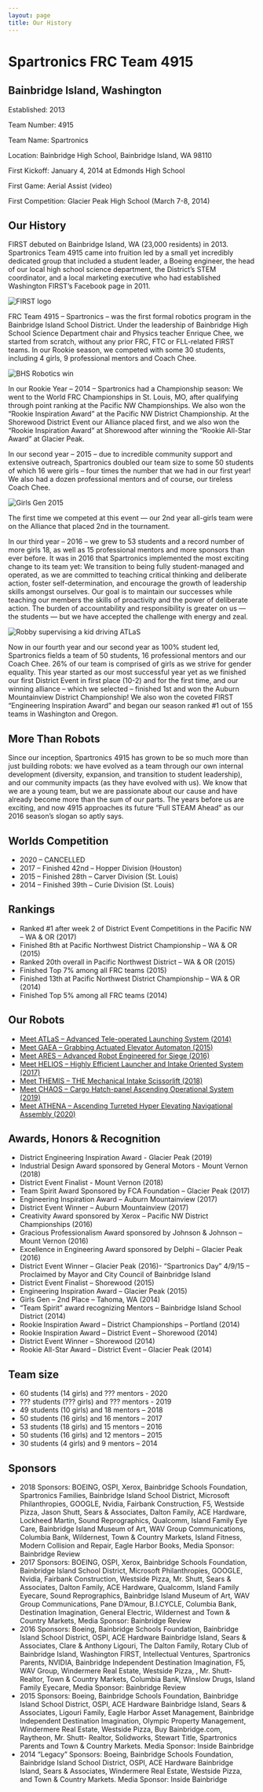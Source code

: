 ```yaml
---
layout: page
title: Our History
---
```


# Spartronics FRC Team 4915

Bainbridge Island, Washington
-----------------------------

Established: 2013

Team Number: 4915

Team Name: Spartronics

Location: Bainbridge High School, Bainbridge Island, WA 98110

First Kickoff: January 4, 2014 at Edmonds High School

First Game: Aerial Assist (video)

First Competition: Glacier Peak High School (March 7-8, 2014)

## Our History
FIRST debuted on Bainbridge Island, WA (23,000 residents) in 2013. Spartronics Team 4915 came into fruition led by a small yet incredibly dedicated group that included a student leader, a Boeing engineer, the head of our local high school science department, the District’s STEM coordinator, and a local marketing executive who had established Washington FIRST’s Facebook page in 2011.

<img src="{{ site.baseurl }} {% link assets/images/first-logo.png %}" alt="FIRST logo"/>

FRC Team 4915 – Spartronics – was the first formal robotics program in the Bainbridge Island School District. Under the leadership of Bainbridge High School Science Department chair and Physics teacher Enrique Chee, we started from scratch, without any prior FRC, FTC or FLL-related FIRST teams. In our Rookie season, we competed with some 30 students, including 4 girls, 9 professional mentors and Coach Chee.

<img src="{{ site.baseurl }} {% link assets/images/2014/shorewood-win.jpg %}" alt="BHS Robotics win"/>

In our Rookie Year – 2014 – Spartronics had a Championship season: We went to the World FRC Championships in St. Louis, MO, after qualifying through point ranking at the Pacific NW Championships. We also won the “Rookie Inspiration Award” at the Pacific NW District Championship. At the Shorewood District Event our Alliance placed first, and we also won the “Rookie Inspiration Award” at Shorewood after winning the “Rookie All-Star Award” at Glacier Peak.

In our second year – 2015 – due to incredible community support and extensive outreach, Spartronics doubled our team size to some 50 students of which 16 were girls – four times the number that we had in our first year! We also had a dozen professional mentors and  of course, our tireless Coach Chee.

<img src="{{ site.baseurl }} {% link assets/images/2015/girls-gen.png %}" alt="Girls Gen 2015"/>

The first time we competed at this event — our 2nd year all-girls team were on the Alliance that placed 2nd in the tournament.

In our third year – 2016 – we grew to 53 students and a record number of more girls 18, as well as 15 professional mentors and more sponsors than ever before. It was in 2016 that Spartronics implemented the most exciting change to its team yet: We transition to being fully student-managed and operated, as we are committed to teaching critical thinking and deliberate action, foster self-determination, and encourage the growth of leadership skills amongst ourselves. Our goal is to maintain our successes while teaching our members the skills of proactivity and the power of deliberate action. The burden of accountability and responsibility is greater on us — the students — but we have accepted the challenge with energy and zeal.

<img src="{{ site.baseurl }} {% link assets/images/2014/robby-teach.jpg %}" alt="Robby supervising a kid driving ATLaS"/>

Now in our fourth year and our second year as 100% student led, Spartronics fields a team of 50 students, 16 professional mentors and our Coach Chee. 26% of our team is comprised of girls as we strive for gender equality. This year started as our most successful year yet as we finished our first District Event in first place (10-2) and for the first time, and our winning alliance – which we selected – finished 1st and won the Auburn Mountainview District Championship! We also won the coveted FIRST “Engineering Inspiration Award” and began our season ranked #1 out of 155 teams in Washington and Oregon.

## More Than Robots
Since our inception, Spartronics 4915 has grown to be so much more than just building robots: we have evolved as a team through our own internal development (diversity, expansion, and transition to student leadership), and our community impacts (as they have evolved with us). We know that we are a young team, but we are passionate about our cause and have already become more than the sum of our parts. The years before us are exciting, and now 4915 approaches its future “Full STEAM Ahead” as our 2016 season’s slogan so aptly says.

## Worlds Competition
- 2020 – CANCELLED
- 2017 – Finished 42nd – Hopper Division (Houston)
- 2015 – Finished 28th – Carver Division (St. Louis)
- 2014 – Finished 39th – Curie Division (St. Louis)

## Rankings
- Ranked #1 after week 2 of District Event Competitions in the Pacific NW – WA & OR (2017)
- Finished 8th at Pacific Northwest District Championship – WA & OR (2015)
- Ranked 20th overall in Pacific Northwest District – WA & OR (2015)
- Finished Top 7% among all FRC teams (2015)
- Finished 13th at Pacific Northwest District Championship – WA & OR (2014)
- Finished Top 5% among all FRC teams (2014)

## Our Robots
- [Meet ATLaS – Advanced Tele-operated Launching System (2014)](/about/our-robots/atlas-2014.md)
- [Meet GAEA – Grabbing Actuated Elevator Automaton (2015)](/about/our-robots/gaea-2015.md)
- [Meet ARES – Advanced Robot Engineered for Siege (2016)](/about/our-robots/ares-2016.md)
- [Meet HELIOS – Highly Efficient Launcher and Intake Oriented System (2017)](/about/our-robots/helios-2017.md)
- [Meet THEMIS – THE Mechanical Intake Scissorlift (2018)](/about/our-robots/themis-2018.md)
- [Meet CHAOS – Cargo Hatch-panel Ascending Operational System (2019)](/about/our-robots/chaos-2019.md)
- [Meet ATHENA – Ascending Turreted Hyper Elevating Navigational Assembly (2020)](/about/our-robots/athena-2020.md)

## Awards, Honors & Recognition
- District Engineering Inspiration Award - Glacier Peak (2019)
- Industrial Design Award sponsored by General Motors - Mount Vernon (2018)
- District Event Finalist - Mount Vernon (2018)
- Team Spirit Award Sponsored by FCA Foundation – Glacier Peak (2017)
- Engineering Inspiration Award – Auburn Mountainview (2017)
- District Event Winner – Auburn Mountainview (2017)
- Creativity Award sponsored by Xerox – Pacific NW District Championships (2016)
- Gracious Professionalism Award sponsored by Johnson & Johnson – Mount Vernon (2016)
- Excellence in Engineering Award sponsored by Delphi – Glacier Peak (2016)
- District Event Winner – Glacier Peak (2016)- “Spartronics Day” 4/9/15 – Proclaimed by Mayor and City Council of Bainbridge Island
- District Event Finalist – Shorewood (2015)
- Engineering Inspiration Award – Glacier Peak (2015)
- Girls Gen – 2nd Place – Tahoma, WA (2014)
- “Team Spirit” award recognizing Mentors – Bainbridge Island School District (2014)
- Rookie Inspiration Award – District Championships – Portland (2014)
- Rookie Inspiration Award – District Event – Shorewood (2014)
- District Event Winner – Shorewood (2014)
- Rookie All-Star Award – District Event – Glacier Peak (2014)

## Team size
- 60 students (14 girls) and ??? mentors - 2020
- ??? students (??? girls) and ??? mentors - 2019
- 49 students (10 girls) and 18 mentors – 2018
- 50 students (16 girls) and 16 mentors – 2017
- 53 students (18 girls) and 15 mentors – 2016
- 50 students (16 girls) and 12 mentors – 2015
- 30 students (4 girls) and 9 mentors – 2014

## Sponsors
- 2018 Sponsors: BOEING, OSPI, Xerox, Bainbridge Schools Foundation, Spartronics Families, Bainbridge Island School District, Microsoft
    Philanthropies, GOOGLE, Nvidia, Fairbank Construction, F5, Westside Pizza, Jason Shutt, Sears & Associates, Dalton Family, ACE Hardware,
    Lockheed Martin, Sound Reprographics, Qualcomm, Island Family Eye Care, Bainbridge Island Museum of Art, WAV Group Communications, Columbia
    Bank, Wildernest, Town & Country Markets, Island Fitness, Modern Collision and Repair, Eagle Harbor Books, Media Sponsor: Bainbridge Review
- 2017 Sponsors: BOEING, OSPI, Xerox, Bainbridge Schools Foundation, Bainbridge Island School District, Microsoft Philanthropies, GOOGLE, Nvidia,
    Fairbank Construction, Westside Pizza, Mr. Shutt, Sears & Associates, Dalton Family, ACE Hardware, Qualcomm, Island Family Eyecare, Sound
    Reprographics, Bainbridge Island Museum of Art, WAV Group Communications, Pane D’Amour, B.I.CYCLE, Columbia Bank, Destination Imagination,
    General Electric, Wildernest and Town & Country Markets, Media Sponsor: Bainbridge Review
- 2016 Sponsors: Boeing, Bainbridge Schools Foundation, Bainbridge Island School District, OSPI, ACE Hardware Bainbridge Island, Sears &
    Associates, Clare & Anthony Ligouri, The Dalton Family, Rotary Club of Bainbridge Island, Washington FIRST, Intellectual Ventures,
    Spartronics Parents, NVIDIA, Bainbridge Independent Destination Imagination, F5, WAV Group, Windermere Real Estate, Westside Pizza, , Mr.
    Shutt- Realtor, Town & Country Markets, Columbia Bank, Winslow Drugs, Island Family Eyecare, Media Sponsor: Bainbridge Review
- 2015 Sponsors: Boeing, Bainbridge Schools Foundation, Bainbridge Island School District, OSPI, ACE Hardware Bainbridge Island, Sears &
    Associates, Ligouri Family, Eagle Harbor Asset Management, Bainbridge Independent Destination Imagination, Olympic Property Management,
    Windermere Real Estate, Westside Pizza, Buy Bainbridge.com, Raytheon, Mr. Shutt- Realtor, Solidworks, Stewart Title, Spartronics Parents and
    Town & Country Markets. Media Sponsor: Inside Bainbridge
- 2014 “Legacy” Sponsors: Boeing, Bainbridge Schools Foundation, Bainbridge Island School District, OSPI, ACE Hardware Bainbridge Island, Sears &
    Associates, Windermere Real Estate, Westside Pizza, and Town & Country Markets. Media Sponsor: Inside Bainbridge
